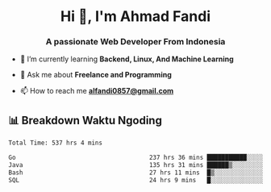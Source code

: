 <h1 align="center">Hi 👋, I'm Ahmad Fandi</h1>
<h3 align="center">A passionate Web Developer From Indonesia</h3>

- 🌱 I’m currently learning **Backend, Linux, And Machine Learning**

- 💬 Ask me about **Freelance and Programming**

- 📫 How to reach me **<alfandi0857@gmail.com>**


## 📊 Breakdown Waktu Ngoding

<!--START_SECTION:waka-->

```txt
Total Time: 537 hrs 4 mins

Go                                     237 hrs 36 mins ███████████░░░░░░░░░░░░░░   43.84 %
Java                                   135 hrs 31 mins ██████▒░░░░░░░░░░░░░░░░░░   25.01 %
Bash                                   27 hrs 11 mins  █▒░░░░░░░░░░░░░░░░░░░░░░░   05.02 %
SQL                                    24 hrs 9 mins   █░░░░░░░░░░░░░░░░░░░░░░░░   04.46 %
```

<!--END_SECTION:waka-->
